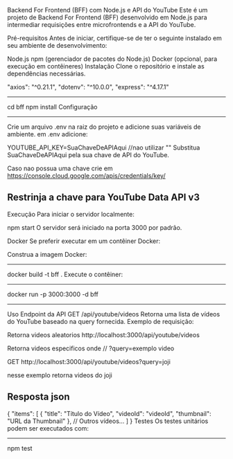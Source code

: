 Backend For Frontend (BFF) com Node.js e API do YouTube
Este é um projeto de Backend For Frontend (BFF) desenvolvido em Node.js para intermediar requisições entre microfrontends e a API do YouTube.

Pré-requisitos
Antes de iniciar, certifique-se de ter o seguinte instalado em seu ambiente de desenvolvimento:

Node.js 
npm (gerenciador de pacotes do Node.js)
Docker (opcional, para execução em contêineres)
Instalação
Clone o repositório e instale as dependências necessárias.

"axios": "^0.21.1",
"dotenv": "^10.0.0",
"express": "^4.17.1"

-----------------------------------------------------
cd bff
npm install
Configuração

-----------------------------------------------------

Crie um arquivo .env na raiz do projeto e adicione suas variáveis de ambiente.
em .env adicione:

YOUTUBE_API_KEY=SuaChaveDeAPIAqui              //nao utilizar ""
Substitua SuaChaveDeAPIAqui pela sua chave de API do YouTube.

Caso nao possua uma chave crie em https://console.cloud.google.com/apis/credentials/key/

Restrinja a chave para YouTube Data API v3
-----------------------------------------
Execução
Para iniciar o servidor localmente:


npm start
O servidor será iniciado na porta 3000 por padrão.

Docker
Se preferir executar em um contêiner Docker:

Construa a imagem Docker:

-----------------------------------------------------
docker build -t bff .
Execute o contêiner:

-----------------------------------------------------
docker run -p 3000:3000 -d bff

-----------------------------------------------------
Uso
Endpoint da API
GET /api/youtube/videos
Retorna uma lista de vídeos do YouTube baseado na query fornecida.
Exemplo de requisição:


Retorna videos aleatorios
http://localhost:3000/api/youtube/videos 



Retorna videos especificos onde //   ?query=exemplo video

GET http://localhost:3000/api/youtube/videos?query=joji

nesse exemplo retorna videos do joji

Resposta
json
-----------------------------------------------------
{
  "items": [
    {
      "title": "Título do Vídeo",
      "videoId": "videoId",
      "thumbnail": "URL da Thumbnail"
    },
    // Outros vídeos...
  ]
}
Testes
Os testes unitários podem ser executados com:


-----------------------------------------------------
npm test